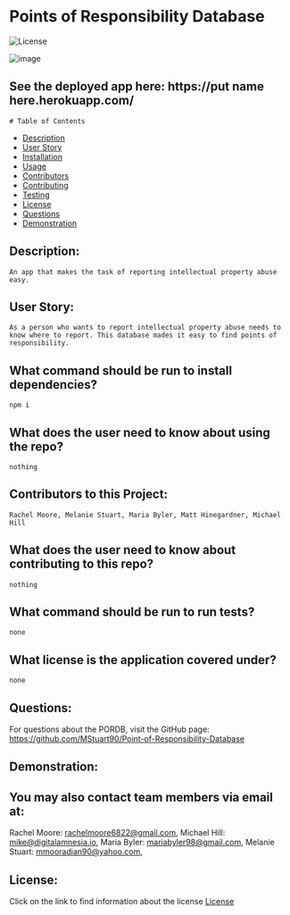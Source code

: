  # Points of Responsibility Database

  ![License](https://img.shields.io/badge/License--blue.svg "License Badge")
  
![image](imagelocationhere)

## See the deployed app here: https://put name here.herokuapp.com/

    # Table of Contents

* [Description](#description)
* [User Story](#user-story)
* [Installation](#what-command-should-be-run-to-install-dependencies)
* [Usage](#what-does-the-user-need-to-know-about-using-the-repo)
* [Contributors](#contributors-to-this-project)
* [Contributing](#what-does-the-user-need-to-know-about-contributing-to-this-repo)
* [Testing](#what-command-should-be-run-to-run-tests)
* [License](#what-license-is-the-application-covered-under)
* [Questions](#questions)
* [Demonstration](#demonstration)
    

## Description:
    An app that makes the task of reporting intellectual property abuse easy.

## User Story:
    As a person who wants to report intellectual property abuse needs to know where to report. This database mades it easy to find points of responsibility.

## What command should be run to install dependencies?
    npm i

## What does the user need to know about using the repo?
    nothing

## Contributors to this Project:
    Rachel Moore, Melanie Stuart, Maria Byler, Matt Hinegardner, Michael Hill

## What does the user need to know about contributing to this repo?
    nothing

## What command should be run to run tests?
    none

## What license is the application covered under?
    none

## Questions:
For questions about the PORDB, visit the GitHub page:
    https://github.com/MStuart90/Point-of-Responsibility-Database

## Demonstration:
  
  ## You may also contact team members via email at:
  Rachel Moore: rachelmoore6822@gmail.com,
  Michael Hill: mike@digitalamnesia.io,
  Maria Byler: mariabyler98@gmail.com,
  Melanie Stuart: mmooradian90@yahoo.com,


  
  ## License:
  Click on the link to find information about the license
  [License](https://opensource.org/licenses/)
